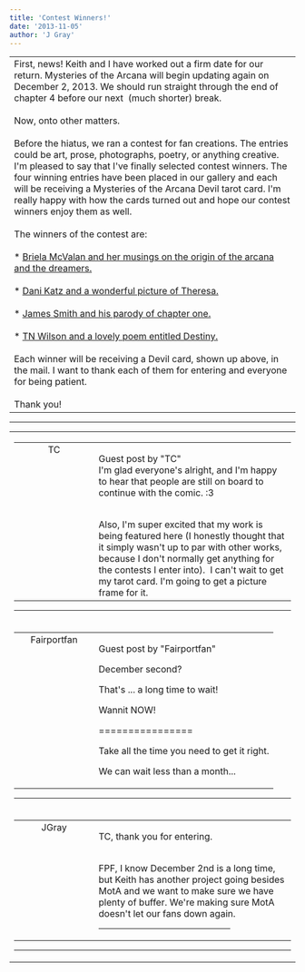 ```yaml
---
title: 'Contest Winners!'
date: '2013-11-05'
author: 'J Gray'
---
```


<div>
<!-- Main content here -->
<table border="0" class="post"><tbody><tr><td>
   
   <div class="post_body">
       <div>First, news! Keith and I have worked out a firm date for our return. Mysteries of the Arcana will begin updating again on December 2, 2013. We should run straight through the end of chapter 4 before our next &nbsp;(much shorter) break.</div><div><br></div><div>Now, onto other matters.</div><div><br></div>Before the hiatus, we ran a contest for fan creations. The entries could be art, prose, photographs, poetry, or anything creative. I'm pleased to say that I've finally selected contest winners. The four winning entries have been placed in our gallery and each will be receiving a Mysteries of the Arcana Devil tarot card. I'm really happy with how the cards turned out and hope our contest winners enjoy them as well.<div><br></div><div>The winners of the contest are:</div><div><br></div><div>*&nbsp;<a href="#" class="" classname="" target="_blank" name="">Briela McValan and her musings on the origin of the arcana and the dreamers.</a></div><div><br></div><div>* <a href="#" class="" classname="" target="_blank" name="">Dani Katz and a wonderful picture of Theresa.</a></div><div><br></div><div>* <a href="#" class="" classname="" target="_blank" name="">James Smith and his parody of chapter one.</a></div><div><br></div><div>* <a href="#" class="" classname="" target="_blank" name="">TN Wilson and a lovely poem entitled Destiny.</a></div><div><br></div><div>Each winner will be receiving a Devil card, shown up above, in the mail. I want to thank each of them for entering and everyone for being patient.</div><div><br></div><div>Thank you!</div>
   </div>
   </td></tr>
   </tbody></table><hr><table style="width:100%; border:0;" class="comment_table"><tbody><tr><td width="100%"><a name=""> </a><div style="width:100%;" class="comment"><table border="0" width="100%"><tbody><tr><td align="center" valign="top" width="125">
<span class="comment_title"><center>TC<br></center><a name="1127">&nbsp;</a></span><br>
<center><img src="https://www.gravatar.com/avatar.php?gravatar_id=c7a049759cbd52f6f8e72a079a0747dc&amp;default=http%3A%2F%2Fmysteriesofthearcana.com%2Ftemplates%2Fmain%2Fimages%2Favatar.gif&amp;size=80&amp;rating=g" border="0" alt=""></center>
</td>
<td valign="top">


<p class="comment_text"> </p><p class="comment_text"><span class="forum_info">Guest post by "TC"</span><br> I'm glad everyone's alright, and I'm happy to hear that people are still on board to continue with the comic. :3</p><div><br></div><div>Also, I'm super excited that my work is being featured here (I honestly thought that it simply wasn't up to par with other works, because I don't normally get anything for the contests I enter into). &nbsp;I can't wait to get my tarot card. I'm going to get a picture frame for it.</div>
 

</td></tr></tbody></table>
<hr></div></td></tr><tr><td width="100%"><a name=""> </a><div style="width:100%;" class="comment"><table border="0" width="100%"><tbody><tr><td align="center" valign="top" width="125">
<span class="comment_title"><center>Fairportfan<br></center><a name="1129">&nbsp;</a></span><br>
<center><img src="https://www.gravatar.com/avatar.php?gravatar_id=640ecee85efb1da2817ecf0e4fea165e&amp;default=http%3A%2F%2Fmysteriesofthearcana.com%2Ftemplates%2Fmain%2Fimages%2Favatar.gif&amp;size=80&amp;rating=g" border="0" alt=""></center>
</td>
<td valign="top">


<p class="comment_text"> </p><p class="comment_text"><span class="forum_info">Guest post by "Fairportfan"</span><br> </p><p>December second? &nbsp;</p><p>That's ... a long time to wait!</p><p>Wannit NOW!</p><p>================</p><p>Take all the time you need to get it right.</p><p>We can wait less than a month...</p>
 

</td></tr></tbody></table>
<hr></div></td></tr><tr><td width="100%"><a name=""> </a><div style="width:100%;" class="comment"><table border="0" width="100%"><tbody><tr><td align="center" valign="top" width="125">
<span class="comment_title"><center>JGray</center><a name="1133">&nbsp;</a></span><br>
<center><img src="https://www.gravatar.com/avatar.php?gravatar_id=3de6483cf7ef4947f33483faa590f1a0&amp;default=http%3A%2F%2Fmysteriesofthearcana.com%2Ftemplates%2Fmain%2Fimages%2Favatar.gif&amp;size=100&amp;rating=g" border="0" alt=""></center>
</td>
<td valign="top">


<p class="comment_text"> </p><p class="comment_text">TC, thank you for entering.</p><div><br></div><div>FPF, I know December 2nd is a long time, but Keith has another project going besides MotA and we want to make sure we have plenty of buffer. We're making sure MotA doesn't let our fans down again.</div>
 <hr width="70%">

</td></tr></tbody></table>
<hr></div></td></tr></tbody></table>
<!-- End main content -->
              </div>
